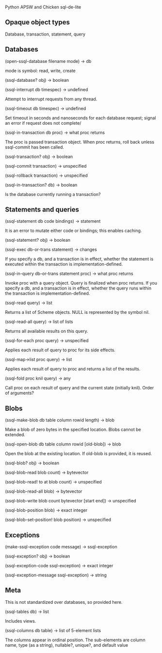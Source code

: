 Python APSW and Chicken sql-de-lite

## Opaque object types

Database, transaction, statement, query

## Databases

(open-ssql-database filename mode) -> db 

mode is symbol: read, write, create

(ssql-database? obj) -> boolean

(ssql-interrupt db timespec) -> undefined

Attempt to interrupt requests from any thread.

(ssql-timeout db timespec) -> undefined

Set timeout in seconds and nanoseconds for each database request; signal an error if request does not complete/

(ssql-in-transaction db proc) -> what proc returns

The proc is passed transaction object.  When proc returns, roll back unless ssql-commit has been called.

(ssql-transaction? obj) -> boolean

(ssql-commit transaction) -> unspecified

(ssql-rollback transaction) -> unspecified

(ssql-in-transaction? db) -> boolean

Is the database currently running a transaction?

## Statements and queries

(ssql-statement db code bindings) -> statement

It is an error to mutate either code or bindings; this enables caching.

(ssql-statement? obj) -> boolean 

(ssql-exec db-or-trans statement) -> changes

If you specify a db, and a transaction is in effect,
whether the statement is executed within the transaction is implementation-defined.

(ssql-in-query db-or-trans statement proc) -> what proc returns

Invoke proc with a query object.  Query is finalized when proc returns.
If you specify a db, and a transaction is in effect,
whether the query runs within the transaction is implementation-defined.

(ssql-read query) -> list

Returns a list of Scheme objects.  NULL is represented by the symbol nil.

(ssql-read-all query) -> list of lists

Returns all available results on this query.

(ssql-for-each proc query) -> unspecified

Applies each result of query to proc for its side effects.

(ssql-map->list proc query) -> list

Applies each result of query to proc and returns a list of the results.

(ssql-fold proc knil query) -> any

Call proc on each result of query and the current state (initially knil).
Order of arguments?

## Blobs

(ssql-make-blob db table column rowid length) -> blob

Make a blob of zero bytes in the specified location.  Blobs cannot be extended.

(ssql-open-blob db table column rowid [old-blob]) -> blob

Open the blob at the existing location.  If old-blob is provided, it is reused.

(ssql-blob? obj) -> boolean

(ssql-blob-read blob count) -> bytevector

(ssql-blob-read! to at blob count) -> unspecified

(ssql-blob-read-all blob) -> bytevector

(ssql-blob-write blob count bytevector [start end]) -> unspecified

(ssql-blob-position blob) -> exact integer

(ssql-blob-set-position! blob position) -> unspecified

## Exceptions

(make-ssql-exception code message) -> ssql-exception

(ssql-exception? obj) -> boolean

(ssql-exception-code ssql-exception) -> exact integer

(ssql-exception-message ssql-exception) -> string

## Meta

This is not standardized over databases, so provided here.

(ssql-tables db) -> list

Includes views.

(ssql-columns db table) -> list of 5-element lists

The columns appear in ordinal position.
The sub-elements are column name, type (as a string), nullable?, unique?, and default value
